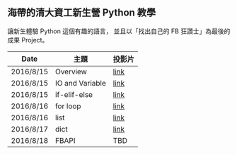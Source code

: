 ## 海帶的清大資工新生營 Python 教學

讓新生體驗 Python 這個有趣的語言，
並且以「找出自己的 FB 狂讚士」為最後的成果 Project。

| Date      | 主題            | 投影片                               |
| --------- | --------------- | ------------------------------------ |
| 2016/8/15 | Overview        | [link](http://hydai.pw/overview.pdf) |
| 2016/8/15 | IO and Variable | [link](http://hydai.pw/iovar.pdf)    |
| 2016/8/15 | if-elif-else    | [link](http://hydai.pw/if-else.pdf)  |
| 2016/8/16 | for loop        | [link](http://hydai.pw/for.pdf)      |
| 2016/8/16 | list            | [link](http://hydai.pw/list.pdf)     |
| 2016/8/17 | dict            | [link](http://hydai.pw/dict.pdf)     |
| 2016/8/18 | FBAPI           | TBD                                  |
